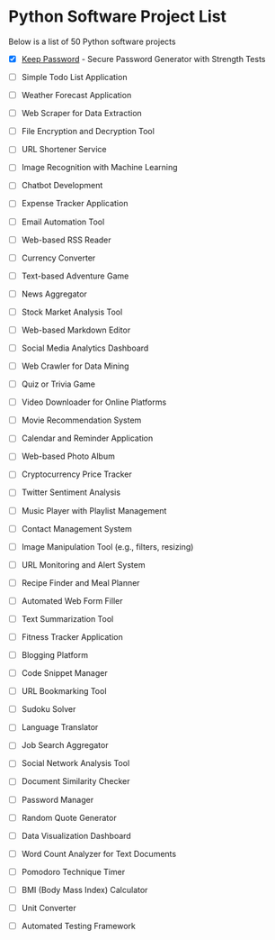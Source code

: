 # Python Software Project List

Below is a list of 50 Python software projects

- [x] [Keep Password](https://github.com/GrandEchoWhiskey/keep-password) - Secure Password Generator with Strength Tests
- [ ] Simple Todo List Application
- [ ] Weather Forecast Application
- [ ] Web Scraper for Data Extraction
- [ ] File Encryption and Decryption Tool
- [ ] URL Shortener Service
- [ ] Image Recognition with Machine Learning
- [ ] Chatbot Development
- [ ] Expense Tracker Application
- [ ] Email Automation Tool
- [ ] Web-based RSS Reader
- [ ] Currency Converter
- [ ] Text-based Adventure Game
- [ ] News Aggregator
- [ ] Stock Market Analysis Tool
- [ ] Web-based Markdown Editor
- [ ] Social Media Analytics Dashboard
- [ ] Web Crawler for Data Mining
- [ ] Quiz or Trivia Game
- [ ] Video Downloader for Online Platforms
- [ ] Movie Recommendation System
- [ ] Calendar and Reminder Application
- [ ] Web-based Photo Album
- [ ] Cryptocurrency Price Tracker
- [ ] Twitter Sentiment Analysis
- [ ] Music Player with Playlist Management
- [ ] Contact Management System
- [ ] Image Manipulation Tool (e.g., filters, resizing)
- [ ] URL Monitoring and Alert System
- [ ] Recipe Finder and Meal Planner
- [ ] Automated Web Form Filler
- [ ] Text Summarization Tool
- [ ] Fitness Tracker Application
- [ ] Blogging Platform
- [ ] Code Snippet Manager
- [ ] URL Bookmarking Tool
- [ ] Sudoku Solver
- [ ] Language Translator
- [ ] Job Search Aggregator
- [ ] Social Network Analysis Tool
- [ ] Document Similarity Checker
- [ ] Password Manager
- [ ] Random Quote Generator
- [ ] Data Visualization Dashboard
- [ ] Word Count Analyzer for Text Documents
- [ ] Pomodoro Technique Timer
- [ ] BMI (Body Mass Index) Calculator
- [ ] Unit Converter
- [ ] Automated Testing Framework


